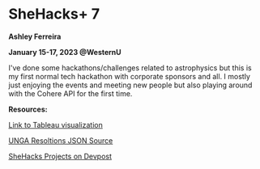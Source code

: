# SheHacks+ 7
**Ashley Ferreira**

**January 15-17, 2023 @WesternU**

I've done some hackathons/challenges related to astrophysics but this is my first normal tech hackathon with corporate sponsors and all. I mostly just enjoying the events and meeting new people but also playing around with the Cohere API for the first time. 

**Resources:**

[Link to Tableau visualization](https://public.tableau.com/views/InvestigatingEmbeddingsSimilartoQuery/Story1?:language=en-US&publish=yes&:display_count=n&:origin=viz_share_link)

[UNGA Resoltions JSON Source](https://github.com/ICT4SD/UN-General-Assembly-Resolutions-and-Voting-Patterns)

[SheHacks Projects on Devpost](https://shehacks-7.devpost.com/project-gallery)
